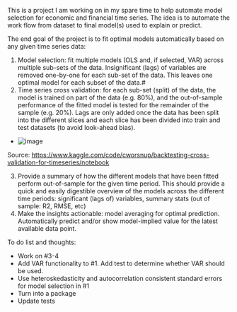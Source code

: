 This is a project I am working on in my spare time to help automate model selection for economic and financial time series. The idea is to automate the work flow from dataset to final model(s) used to explain or predict.

The end goal of the project is to fit optimal models automatically based on any given time series data:
1) Model selection: fit multiple models (OLS and, if selected, VAR) across multiple sub-sets of the data. Insignificant (lags) of variables are removed one-by-one for each sub-set of the data. This leaves one optimal model for each subset of the data.#
2) Time series cross validation: for each sub-set (split) of the data, the model is trained on part of the data (e.g. 80%), and the out-of-sample performance of the fitted model is tested for the remainder of the sample (e.g. 20%). Lags are only added once the data has been split into the different slices and each slice has been divided into train and test datasets (to avoid look-ahead bias).
- ![image](https://github.com/martinlyngerasmussen/auto_econometrics/assets/103667557/93e230bc-075b-41a7-ad4b-61e9e0f6b49f)

Source: https://www.kaggle.com/code/cworsnup/backtesting-cross-validation-for-timeseries/notebook
  
3) Provide a summary of how the different models that have been fitted perform out-of-sample for the given time period. This should provide a quick and easily digestible overview of the models across the different time periods: significant (lags of) variables, summary stats (out of sample: R2, RMSE, etc)
4) Make the insights actionable: model averaging for optimal prediction. Automatically predict and/or show model-implied value for the latest available data point. 

To do list and thoughts:
- Work on #3-4
- Add VAR functionality to #1. Add test to determine whether VAR should be used. 
- Use heteroskedasticity and autocorrelation consistent standard errors for model selection in #1
- Turn into a package
- Update tests 
